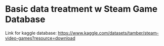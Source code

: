 # Basic data treatment w Steam Game Database

Link for kaggle database: https://www.kaggle.com/datasets/tamber/steam-video-games?resource=download


